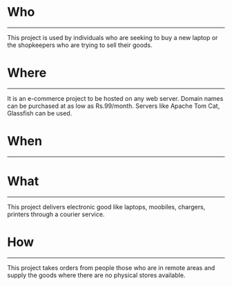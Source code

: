 # Who
---------------------------------------------------------------------------------------------------
This project is used  by individuals who are seeking to buy a new laptop or the shopkeepers who are trying to sell their goods.

# Where
--------------------------------------------------------------------------------------------------
It is an e-commerce project to be hosted on any web server. Domain names can be purchased at as low as Rs.99/month. Servers like Apache Tom Cat, Glassfish can be used.

# When
--------------------------------------------------------------------------------------------------


# What
--------------------------------------------------------------------------------------------------
This project delivers electronic good like laptops, moobiles, chargers, printers through a courier service.

# How
--------------------------------------------------------------------------------------------------
This project takes orders from people those who are in remote areas and supply the goods where there are no physical stores available.
